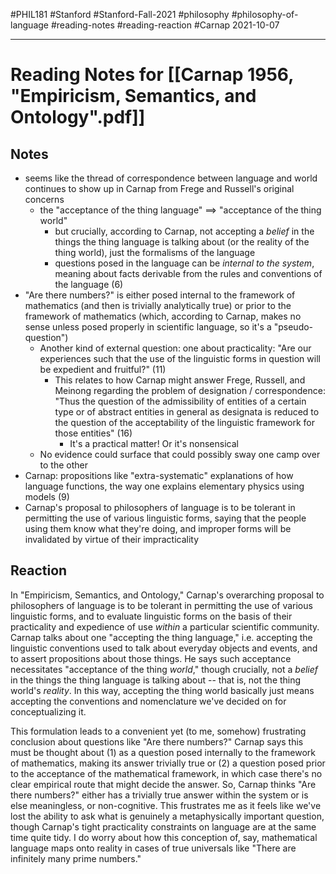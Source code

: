 #PHIL181 #Stanford #Stanford-Fall-2021 #philosophy #philosophy-of-language #reading-notes #reading-reaction #Carnap 
2021-10-07
___
# Reading Notes for [[Carnap 1956, "Empiricism, Semantics, and Ontology".pdf]]
## Notes
- seems like the thread of correspondence between language and world continues to show up in Carnap from Frege and Russell's original concerns
	- the "acceptance of the thing language" ==> "acceptance of the thing world"
		- but crucially, according to Carnap, not accepting a *belief* in the things the thing language is talking about (or the reality of the thing world), just the formalisms of the language
		- questions posed in the language can be *internal to the system*, meaning about facts derivable from the rules and conventions of the language (6)
- "Are there numbers?" is either posed internal to the framework of mathematics (and then is trivially analytically true) or prior to the framework of mathematics (which, according to Carnap, makes no sense unless posed properly in scientific language, so it's a "pseudo-question")
	- Another kind of external question: one about practicality: "Are our experiences such that the use of the linguistic forms in question will be expedient and fruitful?" (11)
		- This relates to how Carnap might answer Frege, Russell, and Meinong regarding the problem of designation / correspondence: "Thus the question of the admissibility of entities of a certain type or of abstract entities in general as designata is reduced to the question of the acceptability of the linguistic framework for those entities" (16)
			- It's a practical matter! Or it's nonsensical
	- No evidence could surface that could possibly sway one camp over to the other
- Carnap: propositions like "extra-systematic" explanations of how language functions, the way one explains elementary physics using models (9)
- Carnap's proposal to philosophers of language is to be tolerant in permitting the use of various linguistic forms, saying that the people using them know what they're doing, and improper forms will be invalidated by virtue of their impracticality

## Reaction
In "Empiricism, Semantics, and Ontology," Carnap's overarching proposal to philosophers of language is to be tolerant in permitting the use of various linguistic forms, and to evaluate linguistic forms on the basis of their practicality and expedience of use *within* a particular scientific community. Carnap talks about one "accepting the thing language," i.e. accepting the linguistic conventions used to talk about everyday objects and events, and to assert propositions about those things. He says such acceptance necessitates "acceptance of the thing *world*," though crucially, not a *belief* in the things the thing language is talking about -- that is, not the thing world's *reality*. In this way, accepting the thing world basically just means accepting the conventions and nomenclature we've decided on for conceptualizing it.

This formulation leads to a convenient yet (to me, somehow) frustrating conclusion about questions like "Are there numbers?" Carnap says this must be thought about (1) as a question posed internally to the framework of mathematics, making its answer trivially true or (2) a question posed prior to the acceptance of the mathematical framework, in which case there's no clear empirical route that might decide the answer. So, Carnap thinks "Are there numbers?" either has a trivially true answer within the system or is else meaningless, or non-cognitive. This frustrates me as it feels like we've lost the ability to ask what is genuinely a metaphysically important question, though Carnap's tight practicality constraints on language are at the same time quite tidy. I do worry about how this conception of, say, mathematical language maps onto reality in cases of true universals like "There are infinitely many prime numbers."
